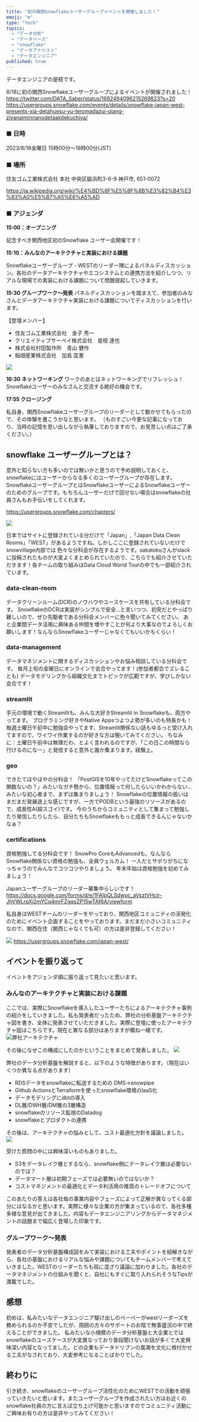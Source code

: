 ```yaml
---
title: "初の関西Snowflakeユーザーグループイベントを開催しました！"
emoji: "❄️"
type: "tech"
topics:
  - "データ分析"
  - "データベース"
  - "snowflake"
  - "データアナリスト"
  - "データエンジニア"
published: true
---
```


データエンジニアの是枝です。

8/18に初の関西Snowflakeユーザーグループによるイベントが開催されました！
https://twitter.com/DATA_Saber/status/1692494096215269823?s=20
https://usergroups.snowflake.com/events/details/snowflake-japan-west-presents-xia-detahuesu-yu-teromadazui-qiang-ziyanaiminnanodetaakitekuchiya/


### ■ 日時
2023/8/18金曜日 15時00分～18時00分(JST)

### ■ 場所
住友ゴム工業株式会社 本社
中央区脇浜町3-6-9
神戸市, 651-0072

https://ja.wikipedia.org/wiki/%E4%BD%8F%E5%8F%8B%E3%82%B4%E3%83%A0%E5%B7%A5%E6%A5%AD

### ■ アジェンダ

**15:00：オープニング**

記念すべき関西地区初のSnowflake ユーザー会開催です！

**15:10：みんなのアーキテクチャと実装における課題**

Snowflakeユーザーグループ - WESTのリーダー陣によるパネルディスカッション。各社のデータアーキテクチャやエコシステムとの連携方法を紹介しつつ、リアルな現場での実装における課題について問題提起していきます。

**15:30 グループワーク〜発表**
パネルディスカッションを踏まえて、参加者のみなさんとデータアーキテクチャ実装における課題についてディスカッションを行います。

【登壇メンバー】 
- 住友ゴム工業株式会社　金子 秀一 
- クリエイティブサーベイ株式会社　是枝 達也 
- 株式会社村田製作所　青山 健作 
- 稲畑産業株式会社　加島 匡憲 

![](https://storage.googleapis.com/zenn-user-upload/eea6530403fc-20231215.png)

**16:30 ネットワーキング**
ワークのあとはネットワーキングでリフレッシュ！Snowflakeユーザーのみなさんと交流する絶好の機会です。

**17:55 クロージング** 


私自身、関西Snowflakeユーザーグループのリーダーとして動かせてもらったので、その体験を書こうかなと思います。
（ものすごい今更な記事になっており、当時の記憶を思い出しながら執筆しておりますので、お見苦しい点はご了承ください。）


## snowflake ユーザーグループとは？
意外と知らない方も多いのでは無いかと思うので予め説明しておくと、snowflakeにはユーザーからなる多くのユーザーグループが存在します。SnowflakeユーザーグループとはSnowflakeユーザーによるSnowflakeユーザーのためのグループです。もちろんユーザーだけで回せない場合はsnowflakeの社員さんもお手伝いをしてくれます。

https://usergroups.snowflake.com/chapters/

![](https://storage.googleapis.com/zenn-user-upload/92bd629cab23-20231215.png)

日本ではサイトに登録されている分だけで「Japan」,「Japan Data Clean Rooms」「WEST」があるようですね。しかしここに登録されていないだけでsnowvillage内部では 色々な分科会が存在するようです。sakatokuさんがslackに投稿されたものが大変よくまとめられていたので、こちらでも紹介させていただきます！各チームの取り組みはData Cloud World Tourの中でも一部紹介されています。

### data-clean-room
データクリーンルーム(DCR)のノウハウやユースケースを共有している分科会です。
SnowflakeのDCRは実装がシンプルで安全…と言いつつ、初見だとやっぱり難しいので、ぜひ先駆者である分科会メンバーに色々聞いてみてください。
あと企業間データ活用に興味ある仲間を増やすことが何より大事なのでよろしくお願いします！なんならSnowflakeユーザーじゃなくてもいいかもくらい！

### data-management
データマネジメントに関するディスカッションやお悩み相談している分科会です。
毎月上旬の金曜日にオンラインで会合やってます！(参加者都合でズレることも)
データモデリングから組織文化までトピックが広範ですが、学びしかない会合です！

### streamlit
手元の環境で動くStreamlitも、みんな大好きStreamlit in Snowflakeも、両方やってます。
プログラミング好きやNative Appsつよつよ勢が多いのも特長かも！
毎週土曜日午前中に勉強会やってます、Streamlit関係ない話もゆるっと受け入れてますので、ワイワイ作業するのが好きな方は覗いてみてください。
ちなみに：土曜日午前中は無理だわ、とよく言われるのですが、「この日この時間なら行けるのになー」と発信すると意外と誰か集まります。経験上。

### geo
できたてほやほやの分科会！
「PostGISを10年やってたけどSnowflakeってこの関数ないの？」みたいなガチ勢から、位置情報って何したらいいかわからない…みたいな初心者まで、まずは集まりましょう！
Snowflakeの位置情報の扱いはまだまだ発展途上な感じですが、一方でPODBという最強のリソースがあるので、成長性A(超スゴイ)です。
今のうちからコミュニティとして集まって勉強したり発信したりしたら、自分たちもSnowflakeももっと成長できるんじゃないかなぁ？

### certifications
資格勉強してる分科会です！
SnowPro CoreもAdvancedも、なんならSnowflake関係ない資格の勉強も、全員ウェルカム！
一人だとサボりがちになっちゃうのでみんなでコツコツやりましょう。
年末年始は資格勉強を初めてみましょう！


Japanユーザーグループのリーダー募集中らしいです！
https://docs.google.com/forms/d/e/1FAIpQLSdwpc_aVsztVHcjr-JhVWLrpXj2mYCq4mrFZgqsZP15wTAf6A/viewform


私自身はWESTチームのリーダーをやっており、関西地区コミュニティの活発化のためにイベント企画することをやっております。まだまだ小さいコミュニティなので、関西在住（関西じゃなくても可）の方は是非登録してください！

![](https://storage.googleapis.com/zenn-user-upload/269ba46c5882-20231215.png)
https://usergroups.snowflake.com/japan-west/


## イベントを振り返って
イベントをアジェンダ順に振り返って見たいと思います。

### みんなのアーキテクチャと実装における課題
ここでは、実際にSnowflakeを導入したユーザーたちによるアーキテクチャ事例の紹介をしていきました。私も発表者だったため、弊社の分析基盤アーキテクチャ図を書き、全体に発表させていただきました。実際に登壇に使ったアーキテクチャ図はこちらです。現在と異なる部分はありますが概ね一緒です。
![弊社アーキテクチャ](https://storage.googleapis.com/zenn-user-upload/01c09f2fa76f-20231218.png)

その後になぜこの構成にしたのかということをまとめて発表しました。
![](https://storage.googleapis.com/zenn-user-upload/9807aed3f0af-20231218.png)

弊社のデータ分析基盤を解説すると、以下のような特徴があります。（現在はいくつか異なる点があります）
- RDSデータをsnowflakeに転送するための DMS→snowpipe
- Github ActionsとTerraformを使ったsnowflake環境のIaaS化
- データモデリングにdbtの導入
- DL層/DWH層/DM層の3層構造
- snowflakeのリソース監視のDatadog
- snowflakeとプロダクトの連携

その後は、アーキテクチャの悩みとして、コスト最適化方針を議論しました。
![](https://storage.googleapis.com/zenn-user-upload/af1420196c16-20231218.png)

受けた質問の中には興味深いものもありました。

- S3をデータレイク層とするなら、snowflake側にデータレイク層は必要ないのでは？ 
- データマート層は初期フェーズでは必要無いのではないか？ 
- コストマネジメントの最適化とデータ利活用の推奨のトレードオフについて

このあたりの答えは各社毎の事業内容やフェーズによって正解が異なってくる部分にはなるかと思います。実際に様々な企業の方が集まっているので、各社多種多様な意見が出てきました。内容もデータエンジニアリングからデータマネジメントの話題まで幅広く登場した印象です。

###  グループワーク〜発表
発表者のデータ分析基盤構成図をみて実装における工夫やポイントを紐解きながら、各社の基盤におけるリアルな悩みや課題についてもチームメンバーで考えていきました。WESTのリーダーたちも班に混ざり議論に加わりました。各社のデータマネジメントの仕組みを聞くと、自社にもすぐに取り入れられそうなTipsが満載でした。

## 感想
初めは、私みたいなデータエンジニア駆け出しのペーペーがwestリーダーズを務められるのか不安でしたが、周囲の方々のサポートのお陰で無事盛況の中で終えることができました。
私みたいな小規模のデータ分析基盤と大企業とではsnowflakeのユースケースが大変異なっており普段聞けないお話が多くて大変興味深い内容となってました。どの企業もデータドリブンの風潮を文化に根付かせる工夫がなされており、大変参考になることばかりでした。

## 終わりに
引き続き、snowflakeのユーザーグループ活性化のためにWESTでの活動を頑張っていきたいと思います。またユーザーグループを作成されたい方はお近くのsnowflake社員の方に言えば立ち上げ可能かと思いますのでコミュニティ活動にご興味お有りの方は是非やってみてください！

